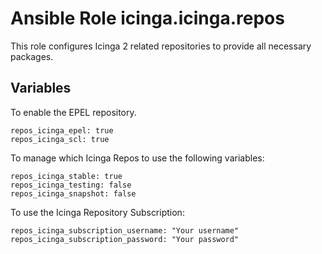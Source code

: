 # Ansible Role icinga.icinga.repos

This role configures Icinga 2 related repositories to provide all necessary packages.


## Variables

To enable the EPEL repository.

```
repos_icinga_epel: true
repos_icinga_scl: true
```

To manage which Icinga Repos to use the following variables: 

```
repos_icinga_stable: true
repos_icinga_testing: false
repos_icinga_snapshot: false
```

To use the Icinga Repository Subscription:

```
repos_icinga_subscription_username: "Your username"
repos_icinga_subscription_password: "Your password"
```
